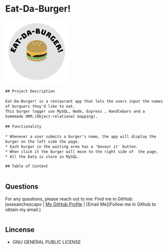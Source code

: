 # Eat-Da-Burger!

![Database Schema](public/assets/img/eat-da-burger_1.png)

 ````
## Project Description

Eat-Da-Burger! is a restaurant app that lets the users input the names of burguers they'd like to eat.
This burger logger use MySQL, Node, Express , Handlebars and a homemade ORM,(Object-relational mapping).

## Functionality

* Whenever a user submits a burger's name, the app will display the burger on the left side the page.
* Each burger in the waiting area has a 'Devour it' button. 
* When click it the burger will move to the right side of  the page.
* All the Data is store in MySQL.

````

````
## Table of Content


````
## Questions
For any questions, please reach out to me:
    Find me in GitHub: josesanchezcapo | [My GitHub Profile](josesanchezcapo) | [Email Me](Follow me in Github to obtain my email.)
````
````
## Lincense
* GNU GENERAL PUBLIC LICENSE
````
